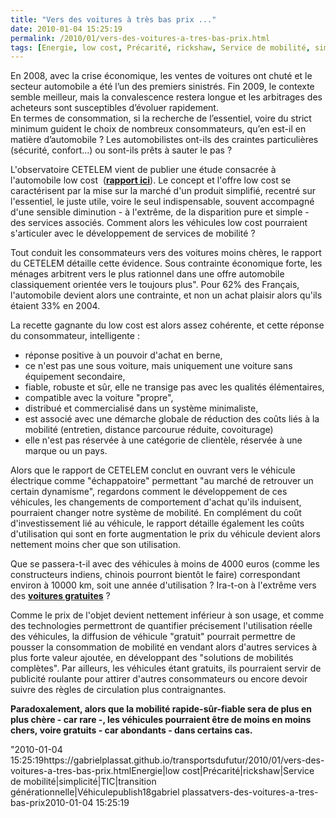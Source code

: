 ```yaml
---
title: "Vers des voitures à très bas prix ..."
date: 2010-01-04 15:25:19
permalink: /2010/01/vers-des-voitures-a-tres-bas-prix.html
tags: [Energie, low cost, Précarité, rickshaw, Service de mobilité, simplicité, TIC, transition générationnelle, Véhicule]
---
```


<p>En 2008, avec la crise économique, les ventes de voitures ont chuté et le secteur automobile a été l’un des premiers sinistrés. Fin 2009, le contexte semble meilleur, mais la convalescence restera longue et les arbitrages des acheteurs sont susceptibles d’évoluer rapidement. <br />En termes de consommation, si la recherche de l’essentiel, voire du strict minimum guident le choix de nombreux consommateurs, qu’en est-il en matière d’automobile ? Les automobilistes ont-ils des craintes particulières (sécurité, confort…) ou sont-ils prêts à sauter le pas ?</p> <p>L'observatoire CETELEM vient de publier une étude consacrée à l'automobile low cost  (<strong><span style="text-decoration: underline"><a href="https://gabrielplassat.github.io/transportsdufutur/wp-content/uploads/sites/6/2010/01/observatoire_cetelem_automobile_2010.pdf" target="_blank">rapport ici</a></span></strong>). Le concept et l'offre low cost se caractérisent par la mise sur la marché d'un produit simplifié, recentré sur l'essentiel, le juste utile, voire le seul indispensable, souvent accompagné d'une sensible diminution - à l'extrême, de la disparition pure et simple - des services associés. Comment alors les véhicules low cost pourraient s'articuler avec le développement de services de mobilité ?</p> <p></p>   <!--more-->  <p>Tout conduit les consommateurs vers des voitures moins chères, le rapport du CETELEM détaille cette évidence. Sous contrainte économique forte, les ménages arbitrent vers le plus rationnel dans une offre automobile classiquement orientée vers le toujours plus". Pour 62% des Français, l'automobile devient alors une contrainte, et non un achat plaisir alors qu'ils étaient 33% en 2004. </p> <p>La recette gagnante du low cost est alors assez cohérente, et cette réponse du consommateur, intelligente : </p> <ul> <li>réponse positive à un pouvoir d'achat en berne, </li> <li>ce n'est pas une sous voiture, mais uniquement une voiture sans équipement secondaire,</li> <li>fiable, robuste et sûr, elle ne transige pas avec les qualités élémentaires,</li> <li>compatible avec la voiture "propre", </li> <li>distribué et commercialisé dans un système minimaliste,</li> <li>est associé avec une démarche globale de réduction des coûts liés à la mobilité (entretien, distance parcourue réduite, covoiturage)</li> <li>elle n'est pas réservée à une catégorie de clientèle, réservée à une marque ou un pays.</li> </ul> <p>Alors que le rapport de CETELEM conclut en ouvrant vers le véhicule électrique comme "échappatoire" permettant "au marché de retrouver un certain dynamisme", regardons comment le développement de ces véhicules, les changements de comportement d'achat qu'ils induisent, pourraient changer notre système de mobilité. En complément du coût d'investissement lié au véhicule, le rapport détaille également les coûts d'utilisation qui sont en forte augmentation le prix du véhicule devient alors nettement moins cher que son utilisation.</p> <p><font color=""#ffffff"" face=""NimbusSansNovusT-SemiBold""><font color=""#ffffff"" face=""NimbusSansNovusT-SemiBold""><font color=""#000000"">Que se passera-t-il avec des véhicules à moins de 4000 euros (comme les constructeurs indiens, chinois pourront bientôt le faire) correspondant environ à 10000 km, soit une année d'utilisation ? Ira-t-on à l'extrême vers des <strong><span style=""text-decoration: underline""><a href=""http://www.publicsenat.fr/vod/conversation-d-avenirs/la-gratuite/62945"" target=""_blank"" title=""Conversation d'avenirs"">voitures gratuites</a></span></strong> ? </font></font></font></p> <p><font color=""#ffffff"" face=""NimbusSansNovusT-SemiBold""><font color=""#ffffff"" face=""NimbusSansNovusT-SemiBold""><font color=""#000000"">Comme le prix de l'objet devient nettement inférieur à son usage, et comme des technologies permettront de quantifier précisement l'utilisation réelle des véhicules, la diffusion de véhicule "gratuit" pourrait permettre de pousser la consommation de mobilité en vendant alors d'autres services à plus forte valeur ajoutée, en développant des "solutions de mobilités complètes". Par ailleurs, les véhicules étant gratuits, ils pourraient servir de publicité roulante pour attirer d'autres consommateurs ou encore devoir suivre des règles de circulation plus contraignantes. </font></font></font></p> <p><font color=""#ffffff"" face=""NimbusSansNovusT-SemiBold""><font color=""#ffffff"" face=""NimbusSansNovusT-SemiBold""><font color=""#000000""><strong>Paradoxalement, alors que la mobilité rapide-sûr-fiable sera de plus en plus chère - car rare -, les véhicules pourraient être de moins en moins chers, voire gratuits - car abondants - dans certains cas.</strong></font></font></font></p>"2010-01-04 15:25:19https://gabrielplassat.github.io/transportsdufutur/2010/01/vers-des-voitures-a-tres-bas-prix.htmlEnergie|low cost|Précarité|rickshaw|Service de mobilité|simplicité|TIC|transition générationnelle|Véhiculepublish18gabriel plassatvers-des-voitures-a-tres-bas-prix2010-01-04 15:25:19
